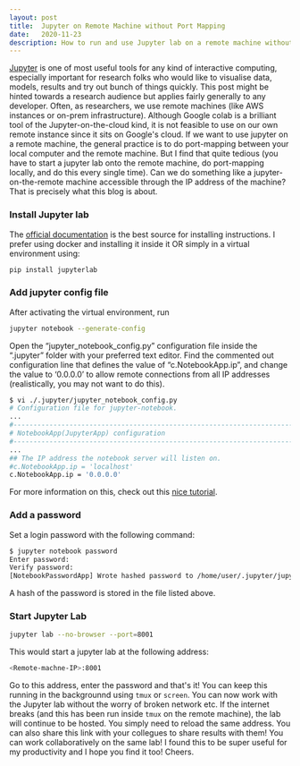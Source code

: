 ```yaml
---
layout: post
title:  Jupyter on Remote Machine without Port Mapping
date:   2020-11-23
description: How to run and use Jupyter lab on a remote machine without port mapping to your local machine?
---
```


[Jupyter](https://jupyter.org/) is one of most useful tools for any kind of interactive computing, especially important for research folks who would like to visualise data, models, results and try out bunch of things quickly. This post might be hinted towards a research audience but applies fairly generally to any developer. Often, as researchers, we use remote machines (like AWS instances or on-prem infrastructure). Although Google colab is a brilliant tool of the Jupyter-on-the-cloud kind, it is not feasible to use on our own remote instance since it sits on Google's cloud. If we want to use jupyter on a remote machine, the general practice is to do port-mapping between your local computer and the remote machine. But I find that quite tedious (you have to start a jupyter lab onto the remote machine, do port-mapping locally, and do this every single time). Can we do something like a jupyter-on-the-remote machine accessible through the IP address of the machine? That is precisely what this blog is about.

### Install Jupyter lab

The [official documentation](https://jupyter.org/install) is the best source for installing instructions. I prefer using docker and installing it inside it OR simply in a virtual environment using:

```bash
pip install jupyterlab
```

### Add jupyter config file

After activating the virtual environment, run

```bash
jupyter notebook --generate-config
```

Open the “jupyter_notebook_config.py” configuration file inside the “.jupyter” folder with your preferred text editor. Find the commented out configuration line that defines the value of “c.NotebookApp.ip”, and change the value to ‘0.0.0.0’ to allow remote connections from all IP addresses (realistically, you may not want to do this).

```bash
$ vi ./.jupyter/jupyter_notebook_config.py
# Configuration file for jupyter-notebook.
...
#------------------------------------------------------------------------------
# NotebookApp(JupyterApp) configuration
#------------------------------------------------------------------------------
...
## The IP address the notebook server will listen on.
#c.NotebookApp.ip = 'localhost'
c.NotebookApp.ip = '0.0.0.0'
```

For more information on this, check out this [nice tutorial](https://luppeng.wordpress.com/2017/04/18/remote-access-to-jupyter-notebook/).

### Add a password

Set a login password with the following command:

```bash
$ jupyter notebook password
Enter password:
Verify password:
[NotebookPasswordApp] Wrote hashed password to /home/user/.jupyter/jupyter_notebook_config.json
```

A hash of the password is stored in the file listed above.

### Start Jupyter Lab

```bash
jupyter lab --no-browser --port=8001
```

This would start a jupyter lab at the following address: 

```bash
<Remote-machne-IP>:8001
```

Go to this address, enter the password and that's it! You can keep this running in the backgrounnd using `tmux` or `screen`. You can now work with the Jupyter lab without the worry of broken network etc. If the internet breaks (and this has been run inside `tmux` on the remote machine), the lab will continue to be hosted. You simply need to reload the same address. You can also share this link with your collegues to share results with them! You can work collaboratively on the same lab! I found this to be super useful for my productivity and I hope you find it too! Cheers.

